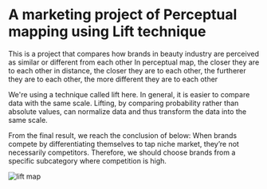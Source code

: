 # A marketing project of Perceptual mapping using Lift technique
This is a project that compares how brands in beauty industry are perceived as similar or different from each other
In perceptual map, the closer they are to each other in distance, the closer they are to each other, the furtherer they are to each other, the more different they are to each other

We're using a technique called lift here. In general, it is easier to compare data with the same scale. Lifting, by comparing probability rather than absolute values, can normalize data and thus transform the data into the same scale.

From the final result, we reach the conclusion of below:
When brands compete by differentiating themselves to tap niche market, they’re not necessarily competitors. Therefore, we should choose brands from a specific subcategory where competition is high.


![lift map](https://github.com/ROBINYXY/Marketing/assets/111807480/324c0104-1112-4c18-bc49-41ab323d9888)
